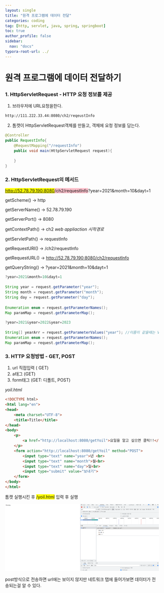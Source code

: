 ```yaml
---
layout: single
title: "원격 프로그램에 데이터 전달"
categories: coding
tag: [http, servlet, java, spring, springboot]
toc: true
author_profile: false
sidebar:
  nav: "docs"
typora-root-url: ../
---
```


# 원격 프로그램에 데이터 전달하기

### 1. HttpServletRequest - HTTP 요청 정보를 제공

1. 브라우저에 URL요청을한다. 

```
http://111.222.33.44:8080/ch2/reqeustInfo
```



2. 톰캣이 HttpServletRequest객체를 만들고, 객체에 요청 정보를 담는다. 

```java
@Controller
public RequestInfo{
	@RequestMapping("/requestInfo")
	public void main(HttpServletRequest request){
	
    }
}
```

### 2. HttpServletRequest의 메서드

<span style="background-color:yellow">http://52.78.79.190:8080</span><span style="background-color:pink">/ch2/requestInfo</span>?year=2021&month=10&dayt=1

getScheme() → http

getServerName() → 52.78.79.190

getServerPort() → 8080 

getContextPath() → ch2 *web appliaction 시작경로*

getServletPath() → requestInfo

getRequestURI() → /ch2/requestInfo

getRequestURL() → http://52.78.79.190:8080/ch2/requestInfo

getQueryString() → ?year=2021&month=10&dayt=1

```java
?year=2021&month=10&dayt=1

String year = request.getParameter("year");
String month = request.getParameter("month");
String day = request.getParameter("day");

Enumeration enum = request.getParameterNames();
Map paramMap = request.getParameterMap();
```

```java
?year=2021&year=2022&year=2023
    
String[] yearArr = request.getParameterValues("year"); //이름이 같을때는 Values사용
Enumeration enum = request.getParameterNames();
Map paramMap = request.getParameterMap();
```



### 3. HTTP 요청방법 - GET, POST

1. url 직접입력 ( GET)
2. a태그 (GET)
3. form태그 (GET: 디폴트, POST)

*yoil.html*

```html
<!DOCTYPE html>
<html lang="en">
<head>
    <meta charset="UTF-8">
    <title>Title</title>
</head>
<body>
    <p>
        <a href="http://localhost:8080/getYoil">요일을 알고 싶으면 클릭!!</a>
    </p>
    <form action="http://localhost:8080/getYoil" method="POST">
        <input type="text" name="year">년 <br>
        <input type="text" name="month">월<br>
        <input type="text" name="day">일<br>
        <input type="submit" value="보내기">
    </form>
</body>
</html>
```

톰캣 실행시킨 후 <span style="background-color:yellow">/yoil.html</span> 입력 후 실행 

![image-20230523222053418](/images/2023-05-11-datat/image-20230523222053418.png)

post방식으로 전송하면 url에는 보이지 않지만 네트워크 탭에 들어가보면 데이터가 전송되는걸 알 수 있다.
